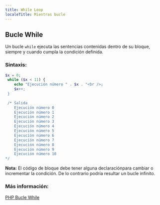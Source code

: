 ```yaml
---
title: While Loop
localeTitle: Mientras bucle
---
```

## Bucle While

Un bucle `while` ejecuta las sentencias contenidas dentro de su bloque, siempre y cuando cumpla la condición definida.

### Sintaxis:

```php
$x = 0; 
 while ($x < 11) {
    echo "Ejecución número " . $x . "<br />; 
    $x++; 
 } 
 
 /* Salida
    Ejecución número 0
    Ejecución número 1
    Ejecución número 2
    Ejecución número 3
    Ejecución número 4
    Ejecución número 5
    Ejecución número 6
    Ejecución número 7
    Ejecución número 8
    Ejecución número 9
    Ejecución número 10
*/
```

**Nota:** El código de bloque debe tener alguna declaraciónpara cambiar o incrementar la condición. De lo contrario podría resultar un bucle infinito.

### Más información:

[PHP Bucle While](http://php.net/manual/es/control-structures.while.php)
